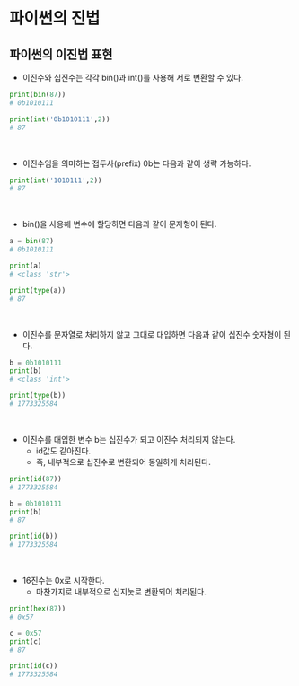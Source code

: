 # 파이썬의 진법

## 파이썬의 이진법 표현

- 이진수와 십진수는 각각 bin()과 int()를 사용해 서로 변환할 수 있다.

```python
print(bin(87))
# 0b1010111

print(int('0b1010111',2))
# 87
```

<br>

- 이진수임을 의미하는 접두사(prefix) 0b는 다음과 같이 생략 가능하다.

```python
print(int('1010111',2))
# 87
```

<br>

- bin()을 사용해 변수에 할당하면 다음과 같이 문자형이 된다.

```python
a = bin(87)
# 0b1010111

print(a)
# <class 'str'>

print(type(a))
# 87
```

<br>

- 이진수를 문자열로 처리하지 않고 그대로 대입하면 다음과 같이 십진수 숫자형이 된다.

```python
b = 0b1010111
print(b)
# <class 'int'>

print(type(b))
# 1773325584
```

<br>

- 이진수를 대입한 변수 b는 십진수가 되고 이진수 처리되지 않는다.
  - id값도 같아진다.
  - 즉, 내부적으로 십진수로 변환되어 동일하게 처리된다.

```python
print(id(87))
# 1773325584

b = 0b1010111
print(b)
# 87

print(id(b))
# 1773325584
```

<br>

- 16진수는 0x로 시작한다.
  - 마찬가지로 내부적으로 십지눗로 변환되어 처리된다.

```python
print(hex(87))
# 0x57

c = 0x57
print(c)
# 87

print(id(c))
# 1773325584
```
